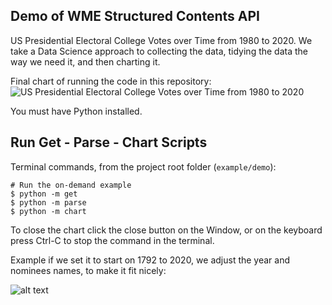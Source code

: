 ## Demo of WME Structured Contents API

US Presidential Electoral College Votes over Time from 1980 to 2020. We take a Data Science approach to collecting the data, tidying the data the way we need it, and then charting it.

Final chart of running the code in this repository:
![US Presidential Electoral College Votes over Time from 1980 to 2020](image.png)

You must have Python installed.

## Run Get - Parse - Chart Scripts

Terminal commands, from the project root folder (`example/demo`):

```
# Run the on-demand example
$ python -m get
$ python -m parse
$ python -m chart
```

To close the chart click the close button on the Window, or on the keyboard press Ctrl-C to stop the command in the terminal.

Example if we set it to start on 1792 to 2020, we adjust the year and nominees names, to make it fit nicely:

![alt text](image-1.png)

